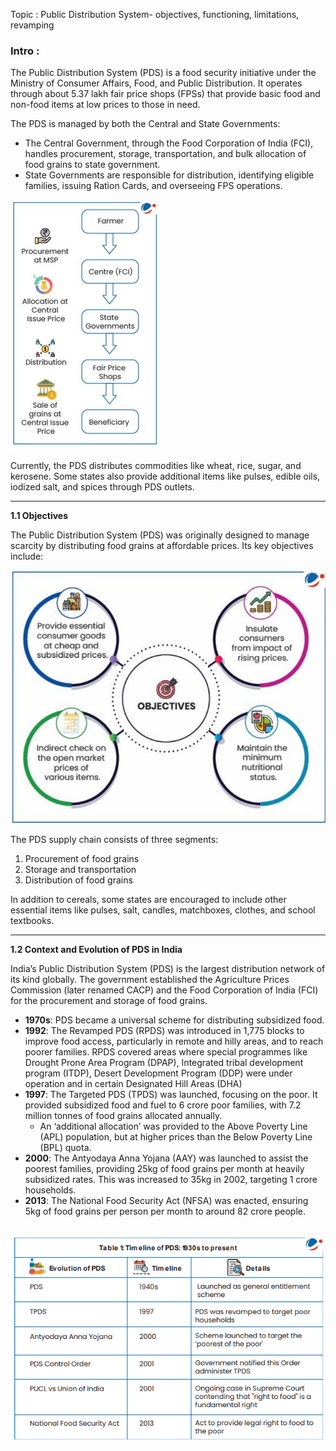  Topic : Public Distribution System- objectives, functioning, limitations, revamping

### Intro : 

The Public Distribution System (PDS) is a food security initiative under the Ministry of Consumer Affairs, Food, and Public Distribution. It operates through about 5.37 lakh fair price shops (FPSs) that provide basic food and non-food items at low prices to those in need.

The PDS is managed by both the Central and State Governments:
- The Central Government, through the Food Corporation of India (FCI), handles procurement, storage, transportation, and bulk allocation of food grains to state government.
- State Governments are responsible for distribution, identifying eligible families, issuing Ration Cards, and overseeing FPS operations.

![alt text](image.png)


Currently, the PDS distributes commodities like wheat, rice, sugar, and kerosene. Some states also provide additional items like pulses, edible oils, iodized salt, and spices through PDS outlets.

--- 
**1.1 Objectives**

The Public Distribution System (PDS) was originally designed to manage scarcity by distributing food grains at affordable prices. Its key objectives include:

![alt text](image-1.png)

The PDS supply chain consists of three segments:
1. Procurement of food grains
2. Storage and transportation
3. Distribution of food grains

In addition to cereals, some states are encouraged to include other essential items like pulses, salt, candles, matchboxes, clothes, and school textbooks.

---

**1.2 Context and Evolution of PDS in India**

India’s Public Distribution System (PDS) is the largest distribution network of its kind globally. The government established the Agriculture Prices Commission (later renamed CACP) and the Food Corporation of India (FCI) for the procurement and storage of food grains.

- **1970s**: PDS became a universal scheme for distributing subsidized food.
- **1992**: The Revamped PDS (RPDS) was introduced in 1,775 blocks to improve food access, particularly in remote and hilly areas, and to reach poorer families. RPDS covered areas where
special programmes like Drought Prone Area Program (DPAP), Integrated tribal development
program (ITDP), Desert Development Program (DDP) were under operation and in certain
Designated Hill Areas (DHA)
- **1997**: The Targeted PDS (TPDS) was launched, focusing on the poor. It provided subsidized food and fuel to 6 crore poor families, with 7.2 million tonnes of food grains allocated annually.
  - An ‘additional allocation’ was provided to the Above Poverty Line (APL) population, but at higher prices than the Below Poverty Line (BPL) quota.
- **2000**: The Antyodaya Anna Yojana (AAY) was launched to assist the poorest families, providing 25kg of food grains per month at heavily subsidized rates. This was increased to 35kg in 2002, targeting 1 crore households.
- **2013**: The National Food Security Act (NFSA) was enacted, ensuring 5kg of food grains per person per month to around 82 crore people.



![alt text](image-2.png)
---